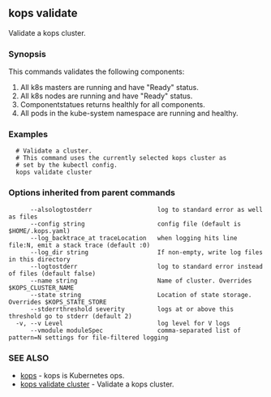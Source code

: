 
<!--- This file is automatically generated by make gen-cli-docs; changes should be made in the go CLI command code (under cmd/kops) -->

## kops validate

Validate a kops cluster.

### Synopsis


This commands validates the following components: 

  1. All k8s masters are running and have "Ready" status.  
  2. All k8s nodes are running and have "Ready" status.  
  3. Componentstatues returns healthly for all components.  
  4. All pods in the kube-system namespace are running and healthy.

### Examples

```
  # Validate a cluster.
  # This command uses the currently selected kops cluster as
  # set by the kubectl config.
  kops validate cluster
```

### Options inherited from parent commands

```
      --alsologtostderr                  log to standard error as well as files
      --config string                    config file (default is $HOME/.kops.yaml)
      --log_backtrace_at traceLocation   when logging hits line file:N, emit a stack trace (default :0)
      --log_dir string                   If non-empty, write log files in this directory
      --logtostderr                      log to standard error instead of files (default false)
      --name string                      Name of cluster. Overrides $KOPS_CLUSTER_NAME
      --state string                     Location of state storage. Overrides $KOPS_STATE_STORE
      --stderrthreshold severity         logs at or above this threshold go to stderr (default 2)
  -v, --v Level                          log level for V logs
      --vmodule moduleSpec               comma-separated list of pattern=N settings for file-filtered logging
```

### SEE ALSO
* [kops](kops.md)	 - kops is Kubernetes ops.
* [kops validate cluster](kops_validate_cluster.md)	 - Validate a kops cluster.

